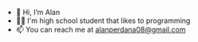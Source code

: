 - 👋 Hi, I’m Alan
- 👨‍🎓 I'm high school student that likes to programming
- 📫 You can reach me at alanperdana08@gmail.com

<!---
Alan-00280/Alan-00280 is a ✨ special ✨ repository because its `README.md` (this file) appears on your GitHub profile.
You can click the Preview link to take a look at your changes.

